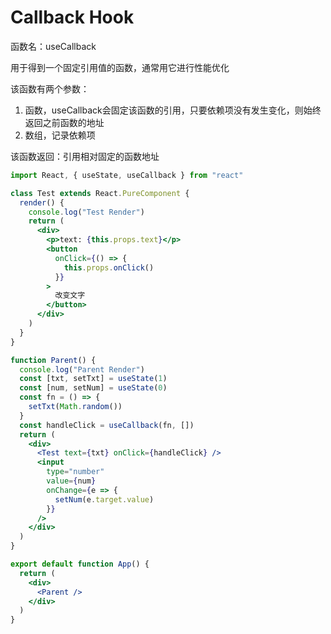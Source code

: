 # Callback Hook

函数名：useCallback

用于得到一个固定引用值的函数，通常用它进行性能优化

该函数有两个参数：

1. 函数，useCallback会固定该函数的引用，只要依赖项没有发生变化，则始终返回之前函数的地址
2. 数组，记录依赖项

该函数返回：引用相对固定的函数地址

```jsx
import React, { useState, useCallback } from "react"

class Test extends React.PureComponent {
  render() {
    console.log("Test Render")
    return (
      <div>
        <p>text: {this.props.text}</p>
        <button
          onClick={() => {
            this.props.onClick()
          }}
        >
          改变文字
        </button>
      </div>
    )
  }
}

function Parent() {
  console.log("Parent Render")
  const [txt, setTxt] = useState(1)
  const [num, setNum] = useState(0)
  const fn = () => {
    setTxt(Math.random())
  }
  const handleClick = useCallback(fn, [])
  return (
    <div>
      <Test text={txt} onClick={handleClick} />
      <input
        type="number"
        value={num}
        onChange={e => {
          setNum(e.target.value)
        }}
      />
    </div>
  )
}

export default function App() {
  return (
    <div>
      <Parent />
    </div>
  )
}
```